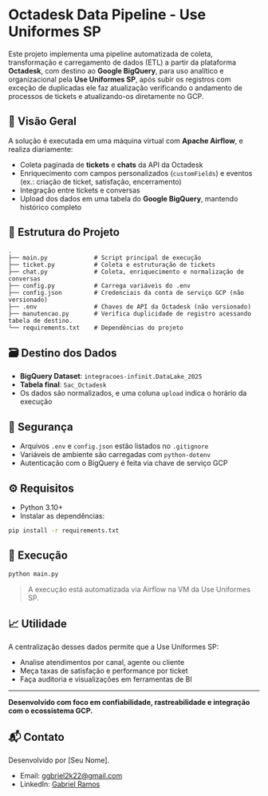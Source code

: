 # Octadesk Data Pipeline - Use Uniformes SP

Este projeto implementa uma pipeline automatizada de coleta, transformação e carregamento de dados (ETL) a partir da plataforma **Octadesk**, com destino ao **Google BigQuery**, para uso analítico e organizacional pela **Use Uniformes SP**, após subir os registros com exceção de duplicadas ele faz atualização verificando o andamento de processos de tickets e atualizando-os diretamente no GCP.

## 🚀 Visão Geral

A solução é executada em uma máquina virtual com **Apache Airflow**, e realiza diariamente:

- Coleta paginada de **tickets** e **chats** da API da Octadesk
- Enriquecimento com campos personalizados (`customFields`) e eventos (ex.: criação de ticket, satisfação, encerramento)
- Integração entre tickets e conversas
- Upload dos dados em uma tabela do **Google BigQuery**, mantendo histórico completo

## 🧱 Estrutura do Projeto

```
.
├── main.py             # Script principal de execução
├── ticket.py           # Coleta e estruturação de tickets
├── chat.py             # Coleta, enriquecimento e normalização de conversas
├── config.py           # Carrega variáveis do .env
├── config.json         # Credenciais da conta de serviço GCP (não versionado)
├── .env                # Chaves de API da Octadesk (não versionado)
├── manutencao.py       # Verifica duplicidade de registro acessando tabela de destino.
└── requirements.txt    # Dependências do projeto
```

## 🗃️ Destino dos Dados

- **BigQuery Dataset**: `integracoes-infinit.DataLake_2025`
- **Tabela final**: `Sac_Octadesk`
- Os dados são normalizados, e uma coluna `upload` indica o horário da execução

## 🔐 Segurança

- Arquivos `.env` e `config.json` estão listados no `.gitignore`
- Variáveis de ambiente são carregadas com `python-dotenv`
- Autenticação com o BigQuery é feita via chave de serviço GCP

## ⚙️ Requisitos

- Python 3.10+
- Instalar as dependências:

```bash
pip install -r requirements.txt
```

## 🧪 Execução

```bash
python main.py
```

> A execução está automatizada via Airflow na VM da Use Uniformes SP.

## 📈 Utilidade

A centralização desses dados permite que a Use Uniformes SP:

- Analise atendimentos por canal, agente ou cliente
- Meça taxas de satisfação e performance por ticket
- Faça auditoria e visualizações em ferramentas de BI

---

**Desenvolvido com foco em confiabilidade, rastreabilidade e integração com o ecossistema GCP.**

## 📬 Contato

Desenvolvido por [Seu Nome].

- Email: ggbriel2k22@gmail.com
- LinkedIn: [Gabriel Ramos](https://www.linkedin.com/in/gabriel-ramos-401786356)

